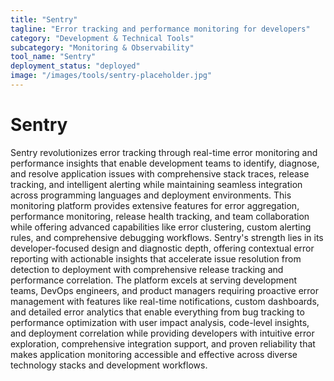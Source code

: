 ```yaml
---
title: "Sentry"
tagline: "Error tracking and performance monitoring for developers"
category: "Development & Technical Tools"
subcategory: "Monitoring & Observability"
tool_name: "Sentry"
deployment_status: "deployed"
image: "/images/tools/sentry-placeholder.jpg"
---
```


# Sentry

Sentry revolutionizes error tracking through real-time error monitoring and performance insights that enable development teams to identify, diagnose, and resolve application issues with comprehensive stack traces, release tracking, and intelligent alerting while maintaining seamless integration across programming languages and deployment environments. This monitoring platform provides extensive features for error aggregation, performance monitoring, release health tracking, and team collaboration while offering advanced capabilities like error clustering, custom alerting rules, and comprehensive debugging workflows. Sentry's strength lies in its developer-focused design and diagnostic depth, offering contextual error reporting with actionable insights that accelerate issue resolution from detection to deployment with comprehensive release tracking and performance correlation. The platform excels at serving development teams, DevOps engineers, and product managers requiring proactive error management with features like real-time notifications, custom dashboards, and detailed error analytics that enable everything from bug tracking to performance optimization with user impact analysis, code-level insights, and deployment correlation while providing developers with intuitive error exploration, comprehensive integration support, and proven reliability that makes application monitoring accessible and effective across diverse technology stacks and development workflows.
